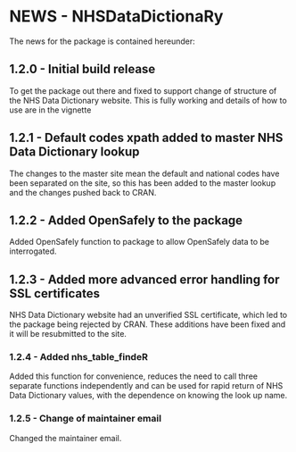 # NEWS - NHSDataDictionaRy

The news for the package is contained hereunder:

## 1.2.0 - Initial build release 
To get the package out there and fixed to support change of structure of the NHS Data Dictionary website. This is fully working and details of how to use are in the vignette

## 1.2.1 - Default codes xpath added to master NHS Data Dictionary lookup 
The changes to the master site mean the default and national codes have been separated on the site, so this has been added to the master lookup and the changes pushed back to CRAN. 

## 1.2.2 - Added OpenSafely to the package
Added OpenSafely function to package to allow OpenSafely data to be interrogated.

## 1.2.3 - Added more advanced error handling for SSL certificates
NHS Data Dictionary website had an unverified SSL certificate, which led to the package being rejected by CRAN. These additions have been fixed and it will be resubmitted to the site. 

### 1.2.4 - Added nhs_table_findeR 
Added this function for convenience, reduces the need to call three separate functions independently and can be used for rapid return of NHS Data Dictionary values, with the dependence on knowing the look up name.

### 1.2.5 - Change of maintainer email
Changed the maintainer email.

